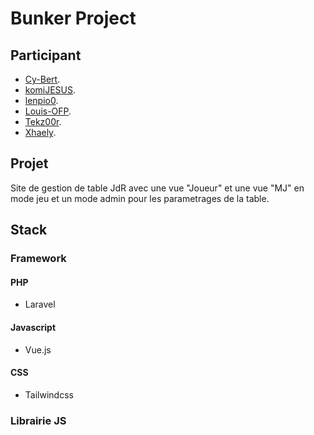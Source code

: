 # Bunker Project

## Participant 

- [Cy-Bert](https://github.com/Cy-Bert).
- [komiJESUS](https://github.com/komiJESUS).
- [lenpio0](https://github.com/lenpio0).
- [Louis-OFP](https://github.com/Louis-OFP).
- [Tekz00r](https://github.com/Tekz00r).
- [Xhaely](https://github.com/Xhaely).

## Projet
Site de gestion de table JdR avec une vue "Joueur" et une vue "MJ" en mode jeu et un mode admin pour les parametrages de la table.
## Stack
### Framework
#### PHP
 - Laravel
 #### Javascript
 - Vue.js
 #### CSS
 - Tailwindcss
 ### Librairie JS 
 
